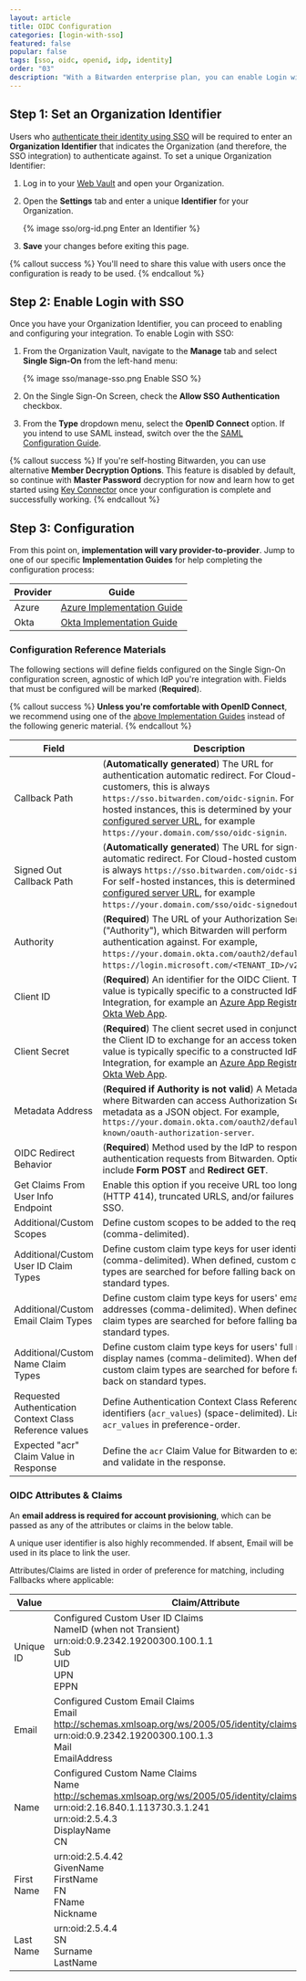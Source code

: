 ```yaml
---
layout: article
title: OIDC Configuration
categories: [login-with-sso]
featured: false
popular: false
tags: [sso, oidc, openid, idp, identity]
order: "03"
description: "With a Bitwarden enterprise plan, you can enable Login with SSO for OpenID Connect (OIDC) authentication."
---
```


## Step 1: Set an Organization Identifier

Users who [authenticate their identity using SSO]({{site.baseurl}}/article/using-sso/#login-using-sso) will be required to enter an **Organization Identifier** that indicates the Organization (and therefore, the SSO integration) to authenticate against. To set a unique Organization Identifier:

1. Log in to your [Web Vault]({{site.baseurl}}/article/getting-started-webvault) and open your Organization.
2. Open the **Settings** tab and enter a unique **Identifier** for your Organization.

   {% image sso/org-id.png Enter an Identifier %}
3. **Save** your changes before exiting this page.

{% callout success %}
You'll need to share this value with users once the configuration is ready to be used.
{% endcallout %}

## Step 2: Enable Login with SSO

Once you have your Organization Identifier, you can proceed to enabling and configuring your integration. To enable Login with SSO:

1. From the Organization Vault, navigate to the **Manage** tab and select **Single Sign-On** from the left-hand menu:

   {% image sso/manage-sso.png Enable SSO %}
2. On the Single Sign-On Screen, check the **Allow SSO Authentication** checkbox.
4. From the **Type** dropdown menu, select the **OpenID Connect** option. If you intend to use SAML instead, switch over the the [SAML Configuration Guide]({{site.baseurl}}/article/configure-sso-saml/).

{% callout success %}
If you're self-hosting Bitwarden, you can use alternative **Member Decryption Options**. This feature is disabled by default, so continue with **Master Password** decryption for now and learn how to get started using [Key Connector]({{site.baseurl}}/article/about-key-connector/) once your configuration is complete and successfully working. 
{% endcallout %}

## Step 3: Configuration

From this point on, **implementation will vary provider-to-provider**. Jump to one of our specific **Implementation Guides** for help completing the configuration process:

|Provider|Guide|
|--------|-----|
|Azure|[Azure Implementation Guide]({{site.baseurl}}/article/oidc-azure/)|
|Okta|[Okta Implementation Guide]({{site.baseurl}}/article/oidc-okta/)|

### Configuration Reference Materials

The following sections will define fields configured on the Single Sign-On configuration screen, agnostic of which IdP you're integration with. Fields that must be configured will be marked (**Required**).

{% callout success %}
**Unless you're comfortable with OpenID Connect**, we recommend using one of the [above Implementation Guides](#step-3-configuration) instead of the following generic material.
{% endcallout %}

|Field|Description|
|-----|-----------|
|Callback Path|(**Automatically generated**) The URL for authentication automatic redirect. For Cloud-hosted customers, this is always `https://sso.bitwarden.com/oidc-signin`. For self-hosted instances, this is determined by your [configured server URL]({{site.baseurl}}/article/install-on-premise/#configure-your-domain), for example `https://your.domain.com/sso/oidc-signin`.|
|Signed Out Callback Path|(**Automatically generated**) The URL for sign-out automatic redirect. For Cloud-hosted customers, this is always `https://sso.bitwarden.com/oidc-signedout`. For self-hosted instances, this is determined by your [configured server URL]({{site.baseurl}}/article/install-on-premise/#configure-your-domain), for example `https://your.domain.com/sso/oidc-signedout`.|
|Authority|(**Required**) The URL of your Authorization Server ("Authority"), which Bitwarden will perform authentication against. For example, `https://your.domain.okta.com/oauth2/default` or `https://login.microsoft.com/<TENANT_ID>/v2.0`.|
|Client ID|(**Required**) An identifier for the OIDC Client. This value is typically specific to a constructed IdP App Integration, for example an [Azure App Registration]({{site.baseurl}}/article/oidc-azure/) or [Okta Web App]({{site.baseurl}}/article/oidc-okta/).|
|Client Secret|(**Required**) The client secret used in conjunction with the Client ID to exchange for an access token. This value is typically specific to a constructed IdP App Integration, for example an [Azure App Registration]({{site.baseurl}}/article/oidc-azure/) or [Okta Web App]({{site.baseurl}}/article/oidc-okta/).|
|Metadata Address|(**Required if Authority is not valid**) A Metadata URL where Bitwarden can access Authorization Server metadata as a JSON object. For example, `https://your.domain.okta.com/oauth2/default/.well-known/oauth-authorization-server`.|
|OIDC Redirect Behavior|(**Required**) Method used by the IdP to response to authentication requests from Bitwarden. Options include **Form POST** and **Redirect GET**.|
|Get Claims From User Info Endpoint|Enable this option if you receive URL too long errors (HTTP 414), truncated URLS, and/or failures during SSO.|
|Additional/Custom Scopes|Define custom scopes to be added to the request (comma-delimited). |
|Additional/Custom User ID Claim Types|Define custom claim type keys for user identification (comma-delimited). When defined, custom claim types are searched for before falling back on standard types.|
|Additional/Custom Email Claim Types|Define custom claim type keys for users' email addresses (comma-delimited). When defined, custom claim types are searched for before falling back on standard types.|
|Additional/Custom Name Claim Types|Define custom claim type keys for users' full names or display names (comma-delimited). When defined, custom claim types are searched for before falling back on standard types.|
|Requested Authentication Context Class Reference values|Define Authentication Context Class Reference identifiers (`acr_values`) (space-delimited). List `acr_values` in preference-order.|
|Expected "acr" Claim Value in Response|Define the `acr` Claim Value for Bitwarden to expect and validate in the response.|

### OIDC Attributes & Claims

An **email address is required for account provisioning**, which can be passed as any of the attributes or claims in the below table.

A unique user identifier is also highly recommended. If absent, Email will be used in its place to link the user.

Attributes/Claims are listed in order of preference for matching, including Fallbacks where applicable:

|Value|Claim/Attribute|Fallback Claim/Attribute|
|-----|---------------|------------------------|
|Unique ID|Configured Custom User ID Claims<br>NameID (when not Transient)<br>urn:oid:0.9.2342.19200300.100.1.1<br>Sub<br>UID<br>UPN<br>EPPN|
|Email|Configured Custom Email Claims<br>Email<br>http://schemas.xmlsoap.org/ws/2005/05/identity/claims/emailaddress<br>urn:oid:0.9.2342.19200300.100.1.3<br>Mail<br>EmailAddress|Preferred_Username<br>Urn:oid:0.9.2342.19200300.100.1.1<br>UID|
|Name|Configured Custom Name Claims<br>Name<br>http://schemas.xmlsoap.org/ws/2005/05/identity/claims/name<br>urn:oid:2.16.840.1.113730.3.1.241<br>urn:oid:2.5.4.3<br>DisplayName<br>CN|First Name + “ “ + Last Name (see below)|
|First Name|urn:oid:2.5.4.42<br>GivenName<br>FirstName<br>FN<br>FName<br>Nickname|
|Last Name|urn:oid:2.5.4.4<br>SN<br>Surname<br>LastName|
